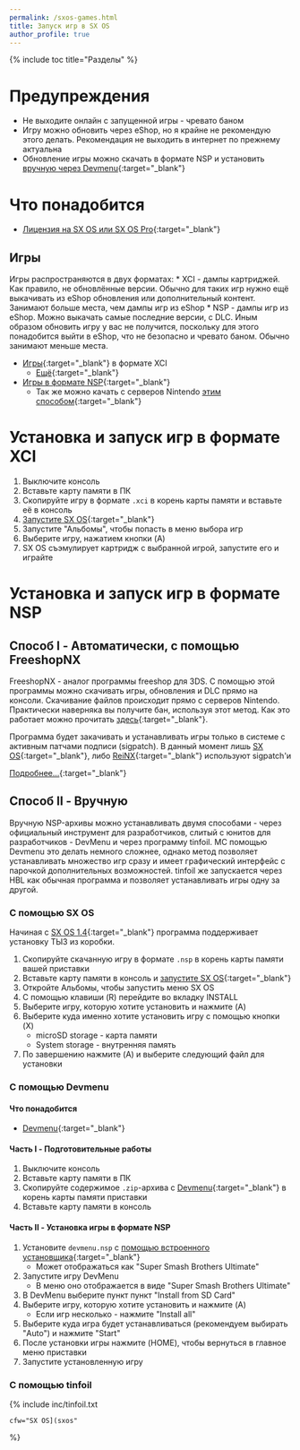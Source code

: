 ```yaml
---
permalink: /sxos-games.html
title: Запуск игр в SX OS
author_profile: true
---
```

{% include toc title="Разделы" %}

# Предупреждения

* Не выходите онлайн с запущенной игры - чревато баном 
* Игру можно обновить через eShop, но я крайне не рекомендую этого делать. Рекомендация не выходить в интернет по прежнему актуальна
* Обновление игры можно скачать в формате NSP и установить [вручную через Devmenu](#с-помощью-devmenu){:target="_blank"}

# Что понадобится

* [Лицензия на SX OS или SX OS Pro](https://team-xecuter.com/where-to-buy/){:target="_blank"}

## Игры 

Игры распространяются в двух форматах: 
	* XCI - дампы картриджей. Как правило, не обновлённые версии. Обычно для таких игр нужно ещё выкачивать из eShop обновления или дополнительный контент. Занимают больше места, чем дампы игр из eShop
	* NSP - дампы игр из eShop. Можно выкачать самые последние версии, с DLC. Иным образом обновить игру у вас не получится, поскольку для этого понадобится выйти в eShop, что не безопасно и чревато баном. Обычно занимают меньше места.

* [Игры](https://drive.google.com/drive/folders/1R28dVaYEkpd6mgK_arcQy26LHBC-0o48){:target="_blank"} в формате XCI 
	* [Ещё](https://www.reddit.com/r/SwitchPirates/comments/8s2e2t/download_switch_roms_from_here_the_sooner_you_do/){:target="_blank"}
* [Игры в формате NSP](https://www.reddit.com/r/switchroms/comments/8xjo94/multihost_eshop_dlc_download_index/){:target="_blank"}
	* Так же можно качать с серверов Nintendo [этим способом](#download-nsp){:target="_blank"}

# Установка и запуск игр в формате XCI 

1. Выключите консоль
1. Вставьте карту памяти в ПК
1. Скопируйте игру в формате `.xci` в корень карты памяти и вставьте её в консоль
1. [Запустите SX OS](sxos){:target="_blank"}
1. Запустите "Альбомы", чтобы попасть в меню выбора игр 
1. Выберите игру, нажатием кнопки (A)
1. SX OS съэмулирует картридж с выбранной игрой, запустите его и играйте 

# Установка и запуск игр в формате NSP 

## Способ I - Автоматически, с помощью FreeshopNX

FreeshopNX - аналог программы freeshop для 3DS. С помощью этой программы можно скачивать игры, обновления и DLC прямо на консоли. Скачивание файлов происходит прямо с серверов Nintendo. Практически наверняка вы получите бан, используя этот метод. Как это работает можно прочитать [здесь](https://vk.com/@switchbreak-second-time){:target="_blank"}. 

Программа будет закачивать и устанавливать игры только в системе с активным патчами подписи (sigpatch). В данный момент лишь [SX OS](sxos){:target="_blank"}, либо [ReiNX](sxos){:target="_blank"} используют sigpatch'и

[Подробнее...](freeshopnx){:target="_blank"}

## Способ II - Вручную

Вручную NSP-архивы можно устанавливать двумя способами - через официальный инструмент для разработчиков, слитый с юнитов для разработчиков - DevMenu и через программу tinfoil. МС помощью Devmenu это делать немного сложнее, однако метод позволяет устанавливать множество игр сразу и имеет графический интерфейс с парочкой дополнительных возможностей. tinfoil же запускается через HBL как обычная программа и позволяет устанавливать игры одну за другой.

### С помощью SX OS

Начиная с [SX OS 1.4](sxos#обновление-sx-os){:target="_blank"} программа поддерживает установку ТЫЗ из коробки. 

1. Скопируйте скачанную игру в формате `.nsp` в корень карты памяти вашей приставки
1. Вставьте карту памяти в консоль и [запустите SX OS](sxos){:target="_blank"}
1. Откройте Альбомы, чтобы запустить меню SX OS 
1. С помощью клавиши (R) перейдите во вкладку INSTALL
1. Выберите игру, которую хотите установить и нажмите (A)
1. Выберите куда именно хотите установить игру с помощью кнопки (X)
	* microSD storage - карта памяти 
	* System storage - внутренняя память
1. По завершению нажмите (A) и выберите следующий файл для установки

### С помощью Devmenu 

#### Что понадобится 

* [Devmenu](files/devmenu.zip){:target="_blank"}

#### Часть I - Подготовительные работы

1. Выключите консоль
1. Вставьте карту памяти в ПК
1. Скопируйте содержимое `.zip`-архива с [Devmenu](files/devmenu.zip){:target="_blank"} в корень карты памяти приставки
1. Вставьте карту памяти в консоль

#### Часть II - Установка игры в формате NSP

1. Установите `devmenu.nsp` с [помощью встроенного установщика](#с-помощью-sx-os){:target="_blank"}
	* Может отображаться как "Super Smash Brothers Ultimate"
1. Запустите игру DevMenu
	* В меню оно отображается в виде "Super Smash Brothers Ultimate"
1. В DevMenu выберите пункт пункт "Install from SD Card"
1. Выберите игру, которую хотите установить и нажмите (A)
	* Если игр несколько - нажмите "Install all"
1. Выберите куда игра будет устанавливаться (рекомендуем выбирать "Auto") и нажмите "Start"
1. После установки игры нажмите (HOME), чтобы вернуться в главное меню приставки
1. Запустите установленную игру

### С помощью tinfoil 

{% include inc/tinfoil.txt 

	cfw="SX OS](sxos" 

%}